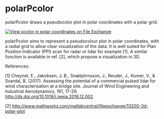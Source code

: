 # polarPcolor
polarPcolor draws a pseudocolor plot in polar coordinates with a polar grid.

[![View pcolor in polar coordinates on File Exchange](https://www.mathworks.com/matlabcentral/images/matlab-file-exchange.svg)](https://se.mathworks.com/matlabcentral/fileexchange/49040-pcolor-in-polar-coordinates)

polarPcolor aims to represent a pseudocolour plot in polar coordinates, with a radial grid to allow clear visualization of the data. It is well suited for Plan Position Indicator (PPI) scan for radar or lidar for example [1]. A similar function is available in ref. [2], which propose a visualization in 3D.

References:

[1] Cheynet, E., Jakobsen, J. B., Snæbjörnsson, J., Reuder, J., Kumer, V., & Svardal, B. (2017). Assessing the potential of a commercial pulsed lidar for wind characterisation at a bridge site. Journal of Wind Engineering and Industrial Aerodynamics, 161, 17-26. http://dx.doi.org/10.1016/j.jweia.2016.12.002

[2] http://www.mathworks.com/matlabcentral/fileexchange/13200-3d-polar-plot
